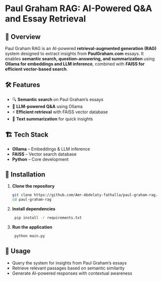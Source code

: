 # Paul Graham RAG: AI-Powered Q&A and Essay Retrieval

## 🚀 Overview  
Paul Graham RAG is an AI-powered **retrieval-augmented generation (RAG)** system designed to extract insights from **PaulGraham.com** essays. It enables **semantic search, question-answering, and summarization** using **Ollama for embeddings and LLM inference**, combined with **FAISS for efficient vector-based search**.

## 🛠️ Features  
- 🔍 **Semantic search** on Paul Graham’s essays  
- 🤖 **LLM-powered Q&A** using Ollama  
- ⚡ **Efficient retrieval** with FAISS vector database  
- 📄 **Text summarization** for quick insights

## 🏗️ Tech Stack  
- **Ollama** – Embeddings & LLM inference  
- **FAISS** – Vector search database  
- **Python** – Core development  

## 🚀 Installation  
1. **Clone the repository**  
   ```bash
   git clone https://github.com/Amr-Abdelaty-fathalla/paul-graham-rag.git
   cd paul-graham-rag
2. **Install dependencies**  
   ```bash
    pip install -r requirements.txt
3. **Run the application**  
   ```bash
    python main.py

## 📖 Usage
- Query the system for insights from Paul Graham’s essays
- Retrieve relevant passages based on semantic similarity 
- Generate AI-powered responses with contextual awareness  
